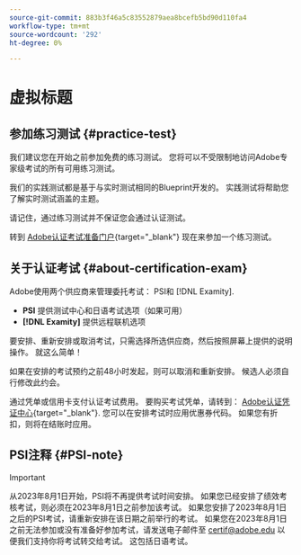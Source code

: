 ```yaml
---
source-git-commit: 883b3f46a5c83552879aea8bcefb5bd90d110fa4
workflow-type: tm+mt
source-wordcount: '292'
ht-degree: 0%

---
```

# 虚拟标题

## 参加练习测试 {#practice-test}

我们建议您在开始之前参加免费的练习测试。 您将可以不受限制地访问Adobe专家级考试的所有可用练习测试。

我们的实践测试都是基于与实时测试相同的Blueprint开发的。 实践测试将帮助您了解实时测试涵盖的主题。

请记住，通过练习测试并不保证您会通过认证测试。

转到 [Adobe认证考试准备门户](https://www.certmetrics.com/adobe/candidate/gmetrix_sso.aspx){target="_blank"} 现在来参加一个练习测试。

## 关于认证考试 {#about-certification-exam}

Adobe使用两个供应商来管理委托考试： PSI和 [!DNL Examity].

* **PSI** 提供测试中心和日语考试选项（如果可用）
* **[!DNL Examity]** 提供远程联机选项

要安排、重新安排或取消考试，只需选择所选供应商，然后按照屏幕上提供的说明操作。 就这么简单！

如果在安排的考试预约之前48小时发起，则可以取消和重新安排。 候选人必须自行修改此约会。

通过凭单或信用卡支付认证考试费用。 要购买考试凭单，请转到： [Adobe认证凭证中心](https://market.xvoucher.com/adobe/global){target="_blank"}. 您可以在安排考试时应用优惠券代码。 如果您有折扣，则将在结账时应用。

## PSI注释 {#PSI-note}

>[!IMPORTANT]
>
>从2023年8月1日开始，PSI将不再提供考试时间安排。 如果您已经安排了绩效考核考试，则必须在2023年8月1日之前参加该考试。 如果您安排了2023年8月1日之后的PSI考试，请重新安排在该日期之前举行的考试。 如果您在2023年8月1日之前无法参加或没有准备好参加考试，请发送电子邮件至 <certif@adobe.edu> 以便我们支持你将考试转交给考试。 这包括日语考试。